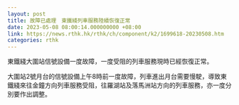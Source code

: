 ```yaml
---
layout: post
title: 故障已處理　東鐵綫列車服務陸續恢復正常
date: 2023-05-08 08:00:14.000000000 +08:00
link: https://news.rthk.hk/rthk/ch/component/k2/1699618-20230508.htm
categories: rthk
---
```


東鐵綫大圍站信號設備一度故障，一度受阻的列車服務現時已經恢復正常。

大圍站2號月台的信號設備上午8時前一度故障，列車進出月台需要慢駛，導致東鐵綫來往金鐘方向列車服務受阻，往羅湖站及落馬洲站方向的列車服務，亦一度分別要作出調整。
